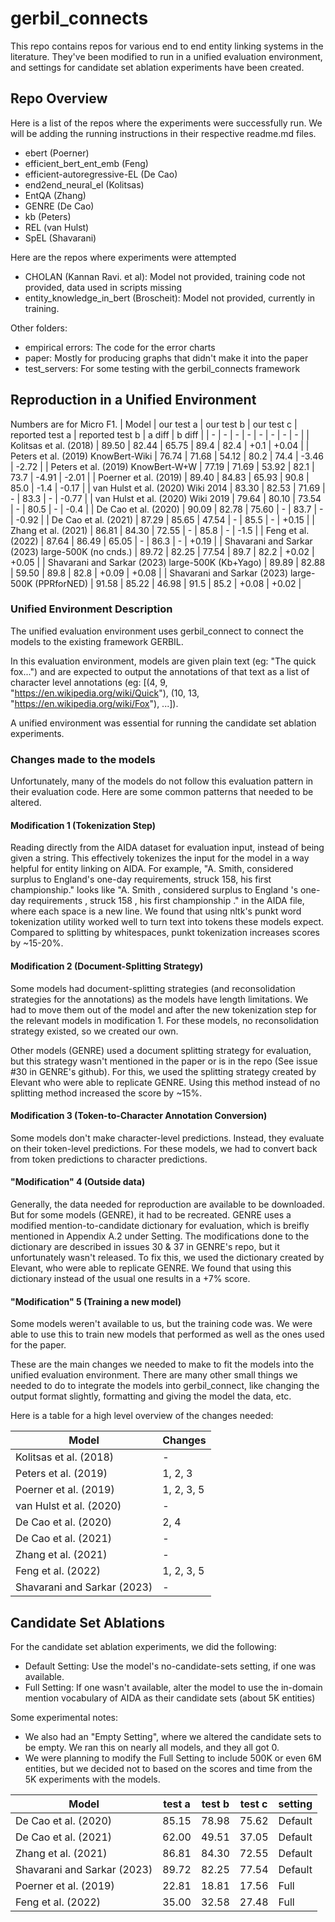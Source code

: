 # gerbil_connects

This repo contains repos for various end to end entity linking systems in the literature. They've been modified to run in a unified evaluation environment, and settings for candidate set ablation experiments have been created.

## Repo Overview
Here is a list of the repos where the experiments were successfully run. We will be adding the running instructions in their respective readme.md files.
- ebert (Poerner)
- efficient_bert_ent_emb (Feng)
- efficient-autoregressive-EL (De Cao)
- end2end_neural_el (Kolitsas)
- EntQA (Zhang)
- GENRE (De Cao)
- kb (Peters)
- REL (van Hulst)
- SpEL (Shavarani)

Here are the repos where experiments were attempted
- CHOLAN (Kannan Ravi. et al): Model not provided, training code not provided, data used in scripts missing
- entity_knowledge_in_bert (Broscheit): Model not provided, currently in training.

Other folders:
- empirical errors: The code for the error charts
- paper: Mostly for producing graphs that didn't make it into the paper
- test_servers: For some testing with the gerbil_connects framework

## Reproduction in a Unified Environment


Numbers are for Micro F1.
| Model | our test a | our test b | our test c | reported test a | reported test b | a diff | b diff |
| - | - | - | - | - | - | - | - |
| Kolitsas et al. (2018) | 89.50 | 82.44 | 65.75 | 89.4 | 82.4 | +0.1 | +0.04 |
| Peters et al. (2019) KnowBert-Wiki | 76.74 | 71.68 | 54.12 | 80.2 | 74.4 | -3.46 | -2.72 |
| Peters et al. (2019) KnowBert-W+W | 77.19 | 71.69 | 53.92 | 82.1 | 73.7 | -4.91 | -2.01 |
| Poerner et al. (2019) | 89.40 | 84.83 | 65.93 | 90.8 | 85.0 | -1.4 | -0.17 |
| van Hulst et al. (2020) Wiki 2014 | 83.30 | 82.53 | 71.69 | - | 83.3 | - | -0.77 |
| van Hulst et al. (2020) Wiki 2019 | 79.64 | 80.10 | 73.54 | - | 80.5 | - | -0.4 |
| De Cao et al. (2020) | 90.09 | 82.78 | 75.60 | - | 83.7 | - | -0.92 |
| De Cao et al. (2021) | 87.29 | 85.65 | 47.54 | - | 85.5 | - | +0.15 |
| Zhang et al. (2021) | 86.81 | 84.30 | 72.55 | - | 85.8 | - | -1.5 |
| Feng et al. (2022) | 87.64 | 86.49 | 65.05 | - | 86.3 | - | +0.19 |
| Shavarani and Sarkar (2023) large-500K (no cnds.) | 89.72 | 82.25 | 77.54 | 89.7 | 82.2 | +0.02 | +0.05 |
| Shavarani and Sarkar (2023) large-500K (Kb+Yago) | 89.89 | 82.88 | 59.50 | 89.8 | 82.8 | +0.09 | +0.08 |
| Shavarani and Sarkar (2023) large-500K (PPRforNED) | 91.58 | 85.22 | 46.98 | 91.5 | 85.2 | +0.08 | +0.02 |

### Unified Environment Description

The unified evaluation environment uses gerbil_connect to connect the models to the existing framework GERBIL.

In this evaluation environment, models are given plain text (eg: "The quick fox...") and are expected to output the annotations of that text as a list of character level annotations (eg: [(4, 9, "https://en.wikipedia.org/wiki/Quick"), (10, 13, "https://en.wikipedia.org/wiki/Fox"), ...]).

A unified environment was essential for running the candidate set ablation experiments.

### Changes made to the models

Unfortunately, many of the models do not follow this evaluation pattern in their evaluation code. Here are some common patterns that needed to be altered.

#### Modification 1 (Tokenization Step)
Reading directly from the AIDA dataset for evaluation input, instead of being given a string. This effectively tokenizes the input for the model in a way helpful for entity linking on AIDA. For example, "A. Smith, considered surplus to England's one-day requirements, struck 158, his first championship." looks like "A. Smith , considered surplus to England 's one-day requirements , struck 158 , his first championship ." in the AIDA file, where each space is a new line. We found that using nltk's punkt word tokenization utility worked well to turn text into tokens these models expect. Compared to splitting by whitespaces, punkt tokenization increases scores by ~15-20%.

#### Modification 2 (Document-Splitting Strategy)
Some models had document-splitting strategies (and reconsolidation strategies for the annotations) as the models have length limitations. We had to move them out of the model and after the new tokenization step for the relevant models in modification 1. For these models, no reconsolidation strategy existed, so we created our own.

Other models (GENRE) used a document splitting strategy for evaluation, but this strategy wasn't mentioned in the paper or is in the repo (See issue #30 in GENRE's github). For this, we used the splitting strategy created by Elevant who were able to replicate GENRE. Using this method instead of no splitting method increased the score by ~15%.

#### Modification 3 (Token-to-Character Annotation Conversion)
Some models don't make character-level predictions. Instead, they evaluate on their token-level predictions. For these models, we had to convert back from token predictions to character predictions.

#### "Modification" 4 (Outside data)
Generally, the data needed for reproduction are available to be downloaded. But for some models (GENRE), it had to be recreated. GENRE uses a modified mention-to-candidate dictionary for evaluation, which is breifly mentioned in Appendix A.2 under Setting. The modifications done to the dictionary are described in issues 30 & 37 in GENRE's repo, but it unfortunately wasn't released. To fix this, we used the dictionary created by Elevant, who were able to replicate GENRE. We found that using this dictionary instead of the usual one results in a +7% score.

#### "Modification" 5 (Training a new model)
Some models weren't available to us, but the training code was. We were able to use this to train new models that performed as well as the ones used for the paper.

These are the main changes we needed to make to fit the models into the unified evaluation environment. There are many other small things we needed to do to integrate the models into gerbil_connect, like changing the output format slightly, formatting and giving the model the data, etc.

Here is a table for a high level overview of the changes needed:

| Model | Changes |
| - | - |
| Kolitsas et al. (2018) | - |
| Peters et al. (2019) | 1, 2, 3 |
| Poerner et al. (2019) | 1, 2, 3, 5 |
| van Hulst et al. (2020) | - |
| De Cao et al. (2020) | 2, 4 |
| De Cao et al. (2021) | - |
| Zhang et al. (2021) | - |
| Feng et al. (2022) | 1, 2, 3, 5 |
| Shavarani and Sarkar (2023) | - |

## Candidate Set Ablations

For the candidate set ablation experiments, we did the following:

- Default Setting: Use the model's no-candidate-sets setting, if one was available.
- Full Setting: If one wasn't available, alter the model to use the in-domain mention vocabulary of AIDA as their candidate sets (about 5K entities)

Some experimental notes:
- We also had an "Empty Setting", where we altered the candidate sets to be empty. We ran this on nearly all models, and they all got 0.
- We were planning to modify the Full Setting to include 500K or even 6M entities, but we decided not to based on the scores and time from the 5K experiments with the models.

| Model | test a | test b | test c | setting |
| - | - | - | - | - |
| De Cao et al. (2020) | 85.15 | 78.98 | 75.62 | Default |
| De Cao et al. (2021) | 62.00 | 49.51 | 37.05 | Default |
| Zhang et al. (2021) | 86.81 | 84.30 | 72.55 | Default |
| Shavarani and Sarkar (2023) | 89.72 | 82.25 | 77.54 | Default |
| Poerner et al. (2019) | 22.81 | 18.81 | 17.56 | Full |
| Feng et al. (2022) | 35.00 | 32.58 | 27.48 | Full |

